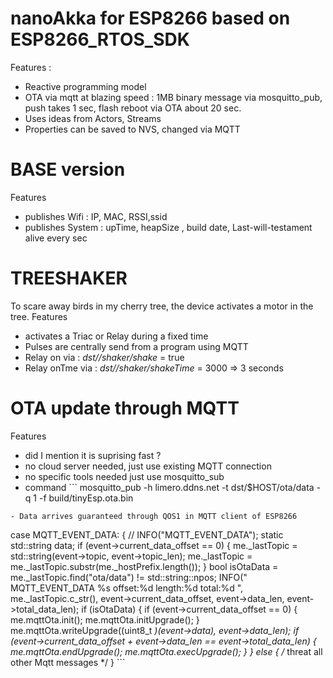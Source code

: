 # nanoAkka for ESP8266 based on ESP8266_RTOS_SDK
Features :
- Reactive programming model
- OTA via mqtt at blazing speed : 1MB binary message via mosquitto_pub, push takes 1 sec, flash reboot via OTA about 20 sec. 
- Uses ideas from Actors, Streams
- Properties can be saved to NVS, changed via MQTT 
# BASE version
Features 
- publishes Wifi : IP, MAC, RSSI,ssid 
- publishes System : upTime, heapSize , build date, Last-will-testament alive every sec
# TREESHAKER 
To scare away birds in my cherry tree, the device activates a motor in the tree.
Features 
- activates a Triac or Relay during a fixed time
- Pulses are centrally send from a program using MQTT
- Relay on via : *dst/<host>/shaker/shake* = true
- Relay onTme via : *dst/<host>/shaker/shakeTime* = 3000 => 3 seconds 
# OTA update through MQTT
Features 
- did I mention it is suprising fast ?
- no cloud server needed, just use existing MQTT connection
- no specific tools needed just use mosquitto_sub
- command ```
mosquitto_pub -h limero.ddns.net -t dst/$HOST/ota/data -q 1  -f build/tinyEsp.ota.bin
```
- Data arrives guaranteed through QOS1 in MQTT client of ESP8266
```
 case MQTT_EVENT_DATA:
    {
        //		INFO("MQTT_EVENT_DATA");
        static std::string data;
        if (event->current_data_offset == 0)
        {
            me._lastTopic = std::string(event->topic, event->topic_len);
            me._lastTopic = me._lastTopic.substr(me._hostPrefix.length());
        }
        bool isOtaData = me._lastTopic.find("ota/data") != std::string::npos;
        INFO(" MQTT_EVENT_DATA %s offset:%d length:%d total:%d ", me._lastTopic.c_str(), event->current_data_offset, event->data_len, event->total_data_len);
        if (isOtaData)
        {
            if (event->current_data_offset == 0)
            {
                me.mqttOta.init();
                me.mqttOta.initUpgrade();
            }
            me.mqttOta.writeUpgrade((uint8_t *)(event->data), event->data_len);
            if (event->current_data_offset + event->data_len == event->total_data_len)
            {
                me.mqttOta.endUpgrade();
                me.mqttOta.execUpgrade();
            }
        }
        else { /* threat all other Mqtt messages */ }
        ```